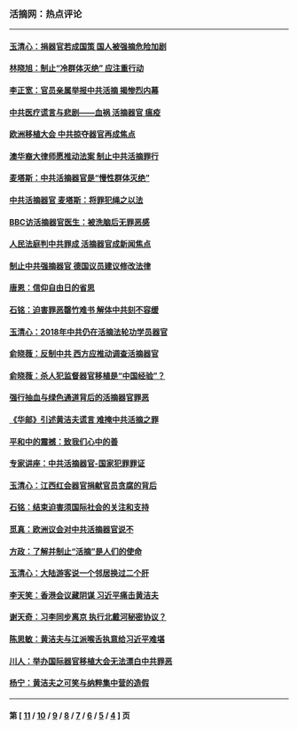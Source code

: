 ### 活摘网：热点评论
---
#### [玉清心：捐器官若成国策 国人被强摘危险加剧](../../pages/nf5879/n12802713.md?06220430) 
#### [林晓旭：制止“冷群体灭绝” 应注重行动](../../pages/nf5879/n12779736.md?06220430) 
#### [李正宽：官员亲属举报中共活摘 揭惨烈内幕](../../pages/nf5879/n12684490.md?06220430) 
#### [中共医疗谎言与悲剧——血祸 活摘器官 瘟疫](../../pages/nf5879/n12372103.md?06220430) 
#### [欧洲移植大会 中共掠夺器官再成焦点](../../pages/nf5879/n11538883.md?06220430) 
#### [澳华裔大律师愿推动法案 制止中共活摘罪行](../../pages/nf5879/n11377039.md?06220430) 
#### [麦塔斯：中共活摘器官是“慢性群体灭绝”](../../pages/nf5879/n11350529.md?06220430) 
#### [中共活摘器官 麦塔斯：将罪犯绳之以法](../../pages/nf5879/n11347973.md?06220430) 
#### [BBC访活摘器官医生：被洗脑后无罪恶感](../../pages/nf5879/n11335935.md?06220430) 
#### [人民法庭判中共罪成 活摘器官成新闻焦点](../../pages/nf5879/n11331578.md?06220430) 
#### [制止中共强摘器官 德国议员建议修改法律](../../pages/nf5879/n11249451.md?06220430) 
#### [唐恩：信仰自由日的省思](../../pages/nf5879/n11003525.md?06220430) 
#### [石铭：迫害罪恶罄竹难书  解体中共刻不容缓](../../pages/nf5879/n10942855.md?06220430) 
#### [玉清心：2018年中共仍在活摘法轮功学员器官](../../pages/nf5879/n10914646.md?06220430) 
#### [俞晓薇：反制中共 西方应推动调查活摘器官](../../pages/nf5879/n10794671.md?06220430) 
#### [俞晓薇：杀人犯监督器官移植是“中国经验”？](../../pages/nf5879/n10466427.md?06220430) 
#### [强行抽血与绿色通道背后的活摘器官罪恶](../../pages/nf5879/n10004708.md?06220430) 
#### [《华邮》引述黄洁夫谎言 难掩中共活摘之罪](../../pages/nf5879/n9642309.md?06220430) 
#### [平和中的震撼：致我们心中的善](../../pages/nf5879/n9021123.md?06220430) 
#### [专家讲座：中共活摘器官-国家犯罪罪证](../../pages/nf5879/n8828153.md?06220430) 
#### [玉清心：江西红会器官捐献官员贪腐的背后](../../pages/nf5879/n8522122.md?06220430) 
#### [石铭：结束迫害须国际社会的关注和支持](../../pages/nf5879/n8443497.md?06220430) 
#### [觅真：欧洲议会对中共活摘器官说不](../../pages/nf5879/n8337486.md?06220430) 
#### [方政：了解并制止“活摘”是人们的使命](../../pages/nf5879/n8329214.md?06220430) 
#### [玉清心：大陆游客说一个邻居换过二个肝](../../pages/nf5879/n8291404.md?06220430) 
#### [李天笑：香港会议藏阴谋 习近平痛击黄洁夫](../../pages/nf5879/n8241459.md?06220430) 
#### [谢天奇：习李同步离京 执行北戴河秘密协议？](../../pages/nf5879/n8230418.md?06220430) 
#### [陈思敏：黄洁夫与江派喉舌执意给习近平难堪](../../pages/nf5879/n8222166.md?06220430) 
#### [川人：举办国际器官移植大会无法漂白中共罪恶](../../pages/nf5879/n8221121.md?06220430) 
#### [杨宁：黄洁夫之可笑与纳粹集中营的造假](../../pages/nf5879/n8219897.md?06220430) 

---
#### 第 [ [11](./11.md?06220430) / [10](./10.md?06220430) / [9](./9.md?06220430) / [8](./8.md?06220430) / [7](./7.md?06220430) / [6](./6.md?06220430) / [5](./5.md?06220430) / [4](./4.md?06220430) ] 页
